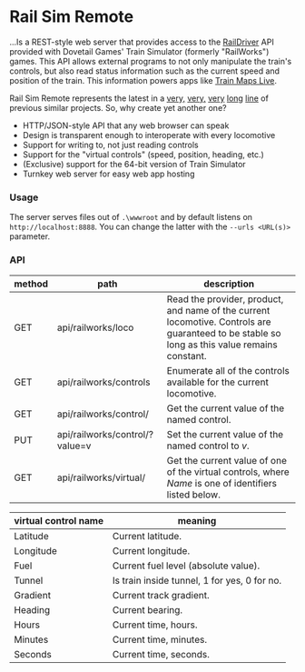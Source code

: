# Rail Sim Remote

...Is a REST-style web server that provides access to the
[RailDriver](http://raildriver.com/products/raildriver.php) API provided with
Dovetail Games' Train Simulator (formerly "RailWorks") games. This API allows
external programs to not only manipulate the train's controls, but also read
status information such as the current speed and position of the train. This
information powers apps like
[Train Maps Live](https://web.archive.org/web/20180704124447/http://haywardstudios.co.uk/train-maps-live/).

Rail Sim Remote represents the latest in a
[very,](https://github.com/cheesestraws/rdip)
[very,](https://github.com/alios/raildriver)
[very](https://www.trainsim.com/vbts/showthread.php?325000-TSConductor-Train-Simulator-TCP-Interface)
[long](https://github.com/piotrkilczuk/py-raildriver)
[line](https://github.com/reallyinsane/trainsimulator-controller)
of previous similar projects. So, why create yet another one?

* HTTP/JSON-style API that any web browser can speak
* Design is transparent enough to interoperate with every locomotive
* Support for writing to, not just reading controls
* Support for the "virtual controls" (speed, position, heading, etc.)
* (Exclusive) support for the 64-bit version of Train Simulator
* Turnkey web server for easy web app hosting

### Usage

The server serves files out of `.\wwwroot` and by default listens on
`http://localhost:8888`. You can change the latter with the `--urls <URL(s)>`
parameter.

### API

| method | path | description |
| --- | --- | --- |
| GET | api/railworks/loco | Read the provider, product, and name of the current locomotive. Controls are guaranteed to be stable so long as this value remains constant. |
| GET | api/railworks/controls | Enumerate all of the controls available for the current locomotive. |
| GET | api/railworks/control/<Name> | Get the current value of the named control. |
| PUT | api/railworks/control/<Name>?value=v | Set the current value of the named control to *v*. |
| GET | api/railworks/virtual/<Name> | Get the current value of one of the virtual controls, where *Name* is one of identifiers listed below. |

| virtual control name | meaning |
| --- | --- |
| Latitude | Current latitude. |
| Longitude | Current longitude. |
| Fuel | Current fuel level (absolute value). |
| Tunnel | Is train inside tunnel, 1 for yes, 0 for no. |
| Gradient | Current track gradient. |
| Heading | Current bearing. |
| Hours | Current time, hours. |
| Minutes | Current time, minutes. |
| Seconds | Current time, seconds. |
